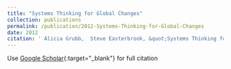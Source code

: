 ```yaml
---
title: "Systems Thinking for Global Changes"
collection: publications
permalink: /publication/2012-Systems-Thinking-for-Global-Changes
date: 2012
citation: ' Alicia Grubb,  Steve Easterbrook, &quot;Systems Thinking for Global Changes.&quot;, 2012.'
---
```

Use [Google Scholar](https://scholar.google.com/scholar?q=Systems+Thinking+for+Global+Changes){:target="_blank"} for full citation